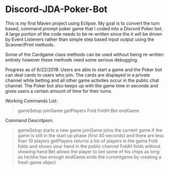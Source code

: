 # Discord-JDA-Poker-Bot
This is my first Maven project using Eclipse. My goal is to convert the turn based, command prompt poker game that I coded into a Discord Poker bot. A large portion of the code needs to be re-written since the it will be driven by Event Listeners rather than simple step based input output using the Scanner/Print methods.

Some of the Cardgame class methods can be used without being re-written entirely however these methods need some serious debugging.


Progress as of 6/22/2018:
Users are able to start a game and the Poker bot can deal cards to users who join. The cards are displayed in a private channel while betting and all other game activites occur in the public chat channel. The Poker bot also keeps up with the game time in seconds and gives users a certain amount of time for their turns.

  Working Commands List:
  >gameSetup
  >joinGame
  >getPlayers
  >Fold
  >FoldH
  >Bet
  >endGame

  Command Descritpion:
  >gameSetup starts a new game
  >joinGame joins the current game if the game is still in the start up phase (first 40 seconds) and there are less than 10 players
  >getPlayers returns a list of players in the game
  >Fold folds and shows your hand in the public channel
  >FoldH folds without showing hand
  >Bet allows the player to bet some of his chips as long as he/she has enough
  >endGame ends the currentgame by creating a fresh game object
